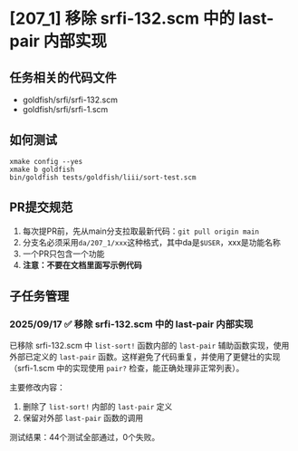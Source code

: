 # [207_1] 移除 srfi-132.scm 中的 last-pair 内部实现

## 任务相关的代码文件
- goldfish/srfi/srfi-132.scm
- goldfish/srfi/srfi-1.scm

## 如何测试
```
xmake config --yes
xmake b goldfish
bin/goldfish tests/goldfish/liii/sort-test.scm
```

## PR提交规范
1. 每次提PR前，先从main分支拉取最新代码：`git pull origin main`
2. 分支名必须采用`da/207_1/xxx`这种格式，其中da是`$USER`，xxx是功能名称
3. 一个PR只包含一个功能
4. **注意：不要在文档里面写示例代码**

## 子任务管理
### 2025/09/17 ✅ 移除 srfi-132.scm 中的 last-pair 内部实现
已移除 srfi-132.scm 中 `list-sort!` 函数内部的 `last-pair` 辅助函数实现，使用外部已定义的 `last-pair` 函数。这样避免了代码重复，并使用了更健壮的实现（srfi-1.scm 中的实现使用 `pair?` 检查，能正确处理非正常列表）。

主要修改内容：
1. 删除了 `list-sort!` 内部的 `last-pair` 定义
2. 保留对外部 `last-pair` 函数的调用

测试结果：44个测试全部通过，0个失败。
